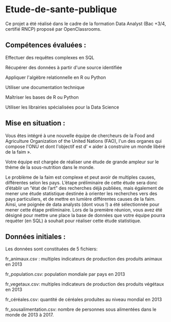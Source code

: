 # Etude-de-sante-publique

Ce projet a été réalisé dans le cadre de la formation Data Analyst (Bac +3/4, certifié RNCP) proposé par OpenClassrooms.

## Compétences évaluées :

Effectuer des requêtes complexes en SQL

Récupérer des données à partir d'une source identifiée

Appliquer l'algèbre relationnelle en R ou Python

Utiliser une documentation technique

Maîtriser les bases de R ou Python

Utiliser les librairies spécialisées pour la Data Science

## Mise en situation :

Vous êtes intégré à une nouvelle équipe de chercheurs de la Food and Agriculture Organization of the United Nations (FAO), l'un des organes qui compose l'ONU et dont l'objectif est d' « aider à construire un monde libéré de la faim ».

Votre équipe est chargée de réaliser une étude de grande ampleur sur le thème de la sous-nutrition dans le monde.

Le problème de la faim est complexe et peut avoir de multiples causes, différentes selon les pays. L’étape préliminaire de cette étude sera donc d’établir un “état de l’art” des recherches déjà publiées, mais également de mener une étude statistique destinée à orienter les recherches vers des pays particuliers, et de mettre en lumière différentes causes de la faim. Ainsi, une poignée de data analysts (dont vous !) a été sélectionnée pour mener cette étape préliminaire. Lors de la première réunion, vous avez été désigné pour mettre une place la base de données que votre équipe pourra requéter (en SQL) à souhait pour réaliser cette étude statistique.

## Données initiales :

Les données sont constituées de 5 fichiers:

fr_animaux.csv : multiples indicateurs de production des produits animaux en 2013

fr_population.csv: population mondiale par pays en 2013

fr_vegetaux.csv: multiples indicateurs de production des produits végétaux en 2013

fr_céréales.csv: quantité de céréales produites au niveau mondial en 2013

fr_sousalimentation.csv: nombre de personnes sous alimentées dans le monde de 2013 à 2017.
